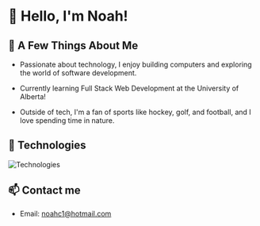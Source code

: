 # 👋 Hello, I'm Noah!

## 🚀 A Few Things About Me

- Passionate about technology, I enjoy building computers and exploring the world of software development.

- Currently learning Full Stack Web Development at the University of Alberta!

- Outside of tech, I'm a fan of sports like hockey, golf, and football, and I love spending time in nature.

## 🔧 Technologies

<img src="https://skillicons.dev/icons?i=html,css,js,mysql,python,cs,git" alt="Technologies" />

## 📫 Contact me

- Email: [noahc1@hotmail.com](mailto:youremail@example.com)
